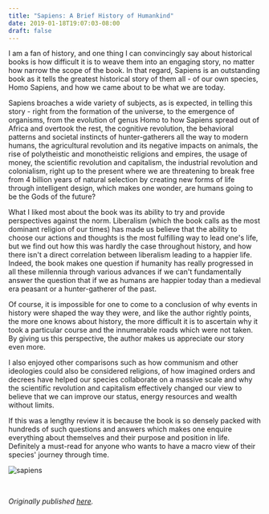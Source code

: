 ```yaml
---
title: "Sapiens: A Brief History of Humankind"
date: 2019-01-18T19:07:03-08:00
draft: false
---
```


I am a fan of history, and one thing I can convincingly say about historical books is how difficult it is to weave them into an engaging story, no matter how narrow the scope of the book. In that regard, Sapiens is an outstanding book as it tells the greatest historical story of them all - of our own species, Homo Sapiens, and how we came about to be what we are today.

Sapiens broaches a wide variety of subjects, as is expected, in telling this story - right from the formation of the universe, to the emergence of organisms, from the evolution of genus Homo to how Sapiens spread out of Africa and overtook the rest, the cognitive revolution, the behavioral patterns and societal instincts of hunter-gatherers all the way to modern humans, the agricultural revolution and its negative impacts on animals, the rise of polytheistic and monotheistic religions and empires, the usage of money, the scientific revolution and capitalism, the industrial revolution and colonialism, right up to the present where we are threatening to break free from 4 billion years of natural selection by creating new forms of life through intelligent design, which makes one wonder, are humans going to be the Gods of the future?

What I liked most about the book was its ability to try and provide perspectives against the norm. Liberalism (which the book calls as the most dominant religion of our times) has made us believe that the ability to choose our actions and thoughts is the most fulfilling way to lead one's life, but we find out how this was hardly the case throughout history, and how there isn't a direct correlation between liberalism leading to a happier life. Indeed, the book makes one question if humanity has really progressed in all these millennia through various advances if we can't fundamentally answer the question that if we as humans are happier today than a medieval era peasant or a hunter-gatherer of the past.

Of course, it is impossible for one to come to a conclusion of why events in history were shaped the way they were, and like the author rightly points, the more one knows about history, the more difficult it is to ascertain why it took a particular course and the innumerable roads which were not taken. By giving us this perspective, the author makes us appreciate our story even more.

I also enjoyed other comparisons such as how communism and other ideologies could also be considered religions, of how imagined orders and decrees have helped our species collaborate on a massive scale and why the scientific revolution and capitalism effectively changed our view to believe that we can improve our status, energy resources and wealth without limits.

If this was a lengthy review it is because the book is so densely packed with hundreds of such questions and answers which makes one enquire everything about themselves and their purpose and position in life. Definitely a must-read for anyone who wants to have a macro view of their species' journey through time.

![sapiens](/sapiens.jpg)

&nbsp;&nbsp;

*Originally published [here](https://www.goodreads.com/review/show/2370606137).*